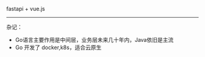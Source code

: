 
fastapi + vue.js

-----------------

杂记：
- Go语言主要作用是中间层，业务层未来几十年内，Java依旧是主流
- Go 开发了 docker,k8s，适合云原生